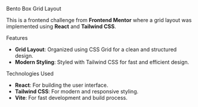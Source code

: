 Bento Box Grid Layout

This is a frontend challenge from **Frontend Mentor** where a grid layout was implemented using **React** and **Tailwind CSS**.

 Features

- **Grid Layout**: Organized using CSS Grid for a clean and structured design.
- **Modern Styling**: Styled with Tailwind CSS for fast and efficient design.

 Technologies Used

- **React**: For building the user interface.
- **Tailwind CSS**: For modern and responsive styling.
- **Vite**: For fast development and build process.


